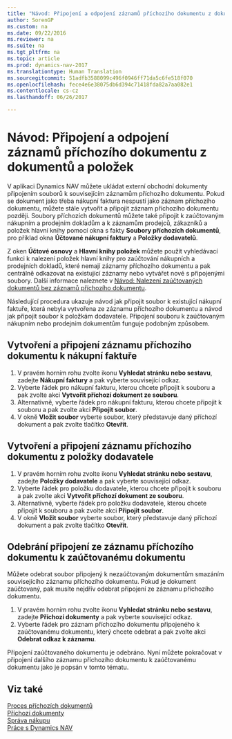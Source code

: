 ```yaml
---
title: "Návod: Připojení a odpojení záznamů příchozího dokumentu z dokumentů a položek"
author: SorenGP
ms.custom: na
ms.date: 09/22/2016
ms.reviewer: na
ms.suite: na
ms.tgt_pltfrm: na
ms.topic: article
ms.prod: dynamics-nav-2017
ms.translationtype: Human Translation
ms.sourcegitcommit: 51adfb3588099c496f0946ff71da5c6fe518f070
ms.openlocfilehash: fece4e6e38075db6d394c71418fda82a7aa082e1
ms.contentlocale: cs-cz
ms.lasthandoff: 06/26/2017

---
```


# <a name="how-to-connect-and-disconnect-incoming-document-records-from-documents-and-entries"></a>Návod: Připojení a odpojení záznamů příchozího dokumentu z dokumentů a položek
V aplikaci Dynamics NAV můžete ukládat externí obchodní dokumenty připojením souborů k souvisejícím záznamům příchozího dokumentu. Pokud se dokument jako třeba nákupní faktura nespustí jako záznam příchozího dokumentu, můžete stále vytvořit a připojit záznam příchozího dokumentu později. Soubory příchozích dokumentů můžete také připojit k zaúčtovaným nákupním a prodejním dokladům a k záznamům prodejců, zákazníků a položek hlavní knihy pomocí okna s fakty **Soubory příchozích dokumentů**, pro příklad okna **Účtované nákupní faktury** a **Položky dodavatelů**.

Z oken **Účtové osnovy** a **Hlavní knihy položek** můžete použít vyhledávací funkci k nalezení položek hlavní knihy pro zaúčtování nákupních a prodejních dokladů, které nemají záznamy příchozího dokumentu a pak centrálně odkazovat na existující záznamy nebo vytvářet nové s připojenými soubory. Další informace naleznete v [Návod: Nalezení zaúčtovaných dokumentů bez záznamů příchozího dokumentu](across-how-find-posted-documents-without-income-document-records.md).

Následující procedura ukazuje návod jak připojit soubor k existující nákupní faktuře, která nebyla vytvořena ze záznamu příchozího dokumentu a návod jak připojit soubor k položkám dodavatele. Připojení souboru k zaúčtovaným nákupním nebo prodejním dokumentům funguje podobným způsobem.

## <a name="to-create-and-connect-an-incoming-document-record-from-a-purchase-invoice"></a>Vytvoření a připojení záznamu příchozího dokumentu k nákupní faktuře
1. V pravém horním rohu zvolte ikonu **Vyhledat stránku nebo sestavu**, zadejte **Nákupní faktury** a pak vyberte související odkaz.
2. Vyberte řádek pro nákupní fakturu, kterou chcete připojit k souboru a pak zvolte akci **Vytvořit příchozí dokument ze souboru**.
3. Alternativně, vyberte řádek pro nákupní fakturu, kterou chcete připojit k souboru a pak zvolte akci **Připojit soubor**.
4. V okně **Vložit soubor** vyberte soubor, který představuje daný příchozí dokument a pak zvolte tlačítko **Otevřít**.

## <a name="to-create-and-connect-an-incoming-document-record-from-a-vendor-ledger-entry"></a>Vytvoření a připojení záznamu příchozího dokumentu z položky dodavatele
1. V pravém horním rohu zvolte ikonu **Vyhledat stránku nebo sestavu**, zadejte **Položky dodavatele** a pak vyberte související odkaz.
2. Vyberte řádek pro položku dodavatele, kterou chcete připojit k souboru a pak zvolte akci **Vytvořit příchozí dokument ze souboru**.
3. Alternativně, vyberte řádek pro položku dodavatele, kterou chcete připojit k souboru a pak zvolte akci **Připojit soubor**.
4. V okně **Vložit soubor** vyberte soubor, který představuje daný příchozí dokument a pak zvolte tlačítko **Otevřít**.

## <a name="to-remove-a-connection-from-an-incoming-document-record-to-a-posted-document"></a>Odebrání připojení ze záznamu příchozího dokumentu k zaúčtovanému dokumentu
Můžete odebrat soubor připojený k nezaúčtovaným dokumentům smazáním souvisejícího záznamu příchozího dokumentu. Pokud je dokument zaúčtovaný, pak musíte nejdřív odebrat připojení ze záznamu příchozího dokumentu.

1. V pravém horním rohu zvolte ikonu **Vyhledat stránku nebo sestavu**, zadejte **Příchozí dokumenty** a pak vyberte související odkaz.
2. Vyberte řádek pro záznam příchozího dokumentu připojeného k zaúčtovanému dokumentu, který chcete odebrat a pak zvolte akci **Odebrat odkaz k záznamu**.

Připojení zaúčtovaného dokumentu je odebráno. Nyní můžete pokračovat v připojení dalšího záznamu příchozího dokumentu k zaúčtovanému dokumentu jako je popsán v tomto tématu.

## <a name="see-also"></a>Viz také  
[Proces příchozích dokumentů](across-process-income-documents.md)  
[Příchozí dokumenty](across-income-documents.md)  
[Správa nákupu](purchasing-manage-purchasing.md)  
[Práce s Dynamics NAV](ui-work-product.md)

